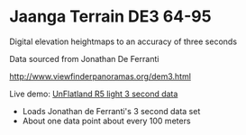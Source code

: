 Jaanga Terrain DE3 64-95
========================

Digital elevation heightmaps to an accuracy of three seconds

Data sourced from Jonathan De Ferranti

<http://www.viewfinderpanoramas.org/dem3.html>

Live demo: [UnFlatland R5 light 3 second data]( http://jaanga.github.io/terrain-viewer/un-flatland/r5/un-flatland-r5-light-de3.html )

* Loads Jonathan de Ferranti's 3 second data set
* About one data point about every 100 meters

